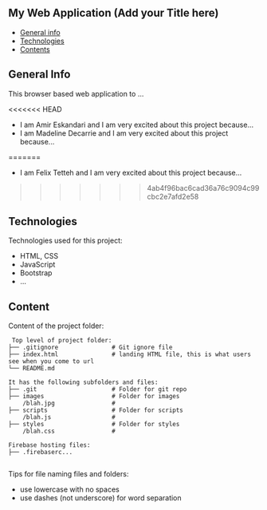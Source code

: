 ## My Web Application (Add your Title here)

* [General info](#general-info)
* [Technologies](#technologies)
* [Contents](#content)

## General Info

This browser based web application to ...

<<<<<<< HEAD
* I am Amir Eskandari and I am very excited about this project because...
* I am Madeline Decarrie and I am very excited about this project because...

=======
* I am Felix Tetteh and I am very excited about this project because...
 
>>>>>>> 4ab4f96bac6cad36a76c9094c99cbc2e7afd2e58
## Technologies

Technologies used for this project:

* HTML, CSS
* JavaScript
* Bootstrap
* ...
 
## Content

Content of the project folder:

```
 Top level of project folder: 
├── .gitignore               # Git ignore file
├── index.html               # landing HTML file, this is what users see when you come to url
└── README.md

It has the following subfolders and files:
├── .git                     # Folder for git repo
├── images                   # Folder for images
    /blah.jpg                # 
├── scripts                  # Folder for scripts
    /blah.js                 # 
├── styles                   # Folder for styles
    /blah.css                # 

Firebase hosting files: 
├── .firebaserc...


```

Tips for file naming files and folders:

* use lowercase with no spaces
* use dashes (not underscore) for word separation
